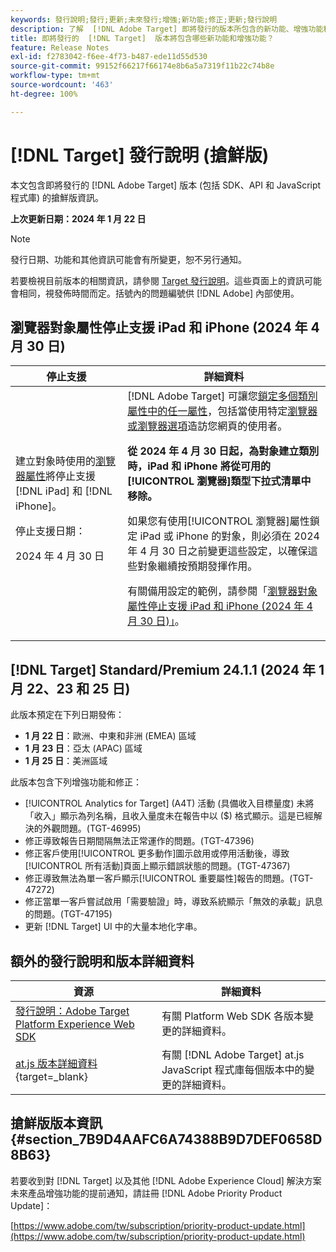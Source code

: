 ```yaml
---
keywords: 發行說明;發行;更新;未來發行;增強;新功能;修正;更新;發行說明
description: 了解  [!DNL Adobe Target] 即將發行的版本所包含的新功能、增強功能和修正，其中包括 SDK、API 和 JavaScript 程式庫。
title: 即將發行的  [!DNL Target]  版本將包含哪些新功能和增強功能？
feature: Release Notes
exl-id: f2783042-f6ee-4f73-b487-ede11d55d530
source-git-commit: 99152f66217f66174e8b6a5a7319f11b22c74b8e
workflow-type: tm+mt
source-wordcount: '463'
ht-degree: 100%

---
```


# [!DNL Target] 發行說明 (搶鮮版)

本文包含即將發行的 [!DNL Adobe Target] 版本 (包括 SDK、API 和 JavaScript 程式庫) 的搶鮮版資訊。

**上次更新日期：2024 年 1 月 22 日**

>[!NOTE]
>
>發行日期、功能和其他資訊可能會有所變更，恕不另行通知。
>
>若要檢視目前版本的相關資訊，請參閱 [Target 發行說明](release-notes.md)。這些頁面上的資訊可能會相同，視發佈時間而定。括號內的問題編號供 [!DNL Adobe] 內部使用。

## 瀏覽器對象屬性停止支援 iPad 和 iPhone (2024 年 4 月 30 日)

| 停止支援 | 詳細資料 |
|--- |--- |
| 建立對象時使用的[瀏覽器屬性](/help/main/c-target/c-audiences/c-target-rules/browser.md)將停止支援 [!DNL iPad] 和 [!DNL iPhone]。<p>停止支援日期：<P>2024 年 4 月 30 日 | [!DNL Adobe Target] 可讓您[鎖定多個類別屬性中的任一屬性](/help/main/c-target/c-audiences/c-target-rules/target-rules.md)，包括當使用特定[瀏覽器或瀏覽器選項](/help/main/c-target/c-audiences/c-target-rules/browser.md)造訪您網頁的使用者。<P><B>從 2024 年 4 月 30 日起，為對象建立類別時，iPad 和 iPhone 將從可用的[!UICONTROL 瀏覽器]類型下拉式清單中移除。</b><P>如果您有使用[!UICONTROL 瀏覽器]屬性鎖定 iPad 或 iPhone 的對象，則必須在 2024 年 4 月 30 日之前變更這些設定，以確保這些對象繼續按預期發揮作用。<p>有關備用設定的範例，請參閱「[瀏覽器對象屬性停止支援 iPad 和 iPhone (2024 年 4 月 30 日)」](/help/main/c-target/c-audiences/c-target-rules/browser.md#deprecation)。 |

## [!DNL Target] Standard/Premium 24.1.1 (2024 年 1 月 22、23 和 25 日)

此版本預定在下列日期發佈：

* **1 月 22 日**：歐洲、中東和非洲 (EMEA) 區域
* **1 月 23 日**：亞太 (APAC) 區域
* **1 月 25 日**：美洲區域

此版本包含下列增強功能和修正：

* [!UICONTROL Analytics for Target] (A4T) 活動 (具備收入目標量度) 未將「收入」顯示為列名稱，且收入量度未在報告中以 ($) 格式顯示。這是已經解決的外觀問題。(TGT-46995)
* 修正導致報告日期間隔無法正常運作的問題。(TGT-47396)
* 修正客戶使用[!UICONTROL 更多動作]圖示啟用或停用活動後，導致[!UICONTROL 所有活動]頁面上顯示錯誤狀態的問題。(TGT-47367)
* 修正導致無法為單一客戶顯示[!UICONTROL 重要屬性]報告的問題。(TGT-47272)
* 修正當單一客戶嘗試啟用「需要驗證」時，導致系統顯示「無效的承載」訊息的問題。(TGT-47195)
* 更新 [!DNL Target] UI 中的大量本地化字串。

## 額外的發行說明和版本詳細資料

| 資源 | 詳細資料 |
|--- |--- |
| [發行說明：Adobe Target Platform Experience Web SDK](https://experienceleague.adobe.com/docs/experience-platform/edge/release-notes.html?lang=zh-Hant) | 有關 Platform Web SDK 各版本變更的詳細資料。 |
| [at.js 版本詳細資料](https://experienceleague.adobe.com/docs/target-dev/developer/client-side/at-js-implementation/target-atjs-versions.html){target=_blank} | 有關 [!DNL Adobe Target] at.js JavaScript 程式庫每個版本中的變更的詳細資料。 |

## 搶鮮版版本資訊 {#section_7B9D4AAFC6A74388B9D7DEF0658D8B63}

若要收到對 [!DNL Target] 以及其他 [!DNL Adobe Experience Cloud] 解決方案未來產品增強功能的提前通知，請註冊 [!DNL Adobe Priority Product Update]：

[https://www.adobe.com/tw/subscription/priority-product-update.html](https://www.adobe.com/tw/subscription/priority-product-update.html)
